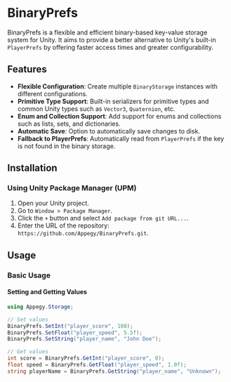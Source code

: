# BinaryPrefs

BinaryPrefs is a flexible and efficient binary-based key-value storage system for Unity. It aims to provide a better alternative to Unity's built-in `PlayerPrefs` by offering faster access times and greater configurability.

## Features

- **Flexible Configuration**: Create multiple `BinaryStorage` instances with different configurations.
- **Primitive Type Support**: Built-in serializers for primitive types and common Unity types such as `Vector3`, `Quaternion`, etc.
- **Enum and Collection Support**: Add support for enums and collections such as lists, sets, and dictionaries.
- **Automatic Save**: Option to automatically save changes to disk.
- **Fallback to PlayerPrefs**: Automatically read from `PlayerPrefs` if the key is not found in the binary storage.

## Installation

### Using Unity Package Manager (UPM)

1. Open your Unity project.
2. Go to `Window > Package Manager`.
3. Click the `+` button and select `Add package from git URL...`.
4. Enter the URL of the repository: `https://github.com/Appegy/BinaryPrefs.git`.

## Usage

### Basic Usage

#### Setting and Getting Values

```csharp
using Appegy.Storage;

// Set values
BinaryPrefs.SetInt("player_score", 100);
BinaryPrefs.SetFloat("player_speed", 5.5f);
BinaryPrefs.SetString("player_name", "John Doe");

// Get values
int score = BinaryPrefs.GetInt("player_score", 0);
float speed = BinaryPrefs.GetFloat("player_speed", 1.0f);
string playerName = BinaryPrefs.GetString("player_name", "Unknown");
